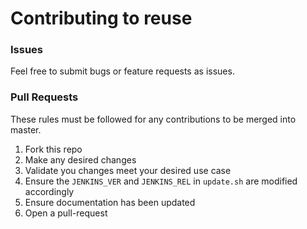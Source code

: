 # Contributing to reuse

### Issues

Feel free to submit bugs or feature requests as issues.

### Pull Requests

These rules must be followed for any contributions to be merged into master.

1. Fork this repo
1. Make any desired changes
1. Validate you changes meet your desired use case
1. Ensure the `JENKINS_VER` and `JENKINS_REL` in `update.sh` are modified accordingly
1. Ensure documentation has been updated
1. Open a pull-request
